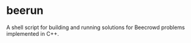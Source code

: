 # beerun

A shell script for building and running solutions for Beecrowd problems implemented in C++.
